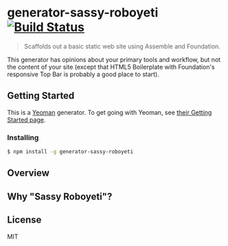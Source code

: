 # generator-sassy-roboyeti [![Build Status](https://secure.travis-ci.org/doingweb/generator-sassy-roboyeti.png?branch=master)](https://travis-ci.org/doingweb/generator-sassy-roboyeti)

> Scaffolds out a basic static web site using Assemble and Foundation.

This generator has opinions about your primary tools and workflow, but not the content of your site (except that HTML5 Boilerplate with Foundation's responsive Top Bar is probably a good place to start).

## Getting Started

This is a [Yeoman](http://yeoman.io) generator. To get going with Yeoman, see [their Getting Started page](http://yeoman.io/learning/).

### Installing

```sh
$ npm install -g generator-sassy-roboyeti
```

## Overview



## Why "Sassy Roboyeti"?

## License

MIT
